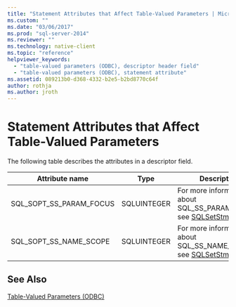 ```yaml
---
title: "Statement Attributes that Affect Table-Valued Parameters | Microsoft Docs"
ms.custom: ""
ms.date: "03/06/2017"
ms.prod: "sql-server-2014"
ms.reviewer: ""
ms.technology: native-client
ms.topic: "reference"
helpviewer_keywords: 
  - "table-valued parameters (ODBC), descriptor header field"
  - "table-valued parameters (ODBC), statement attribute"
ms.assetid: 089213b0-d368-4332-b2e5-b2bd8770c64f
author: rothja
ms.author: jroth
---
```

# Statement Attributes that Affect Table-Valued Parameters
  The following table describes the attributes in a descriptor field.  
  
|Attribute name|Type|Description|  
|--------------------|----------|-----------------|  
|SQL_SOPT_SS_PARAM_FOCUS|SQLUINTEGER|For more information about SQL_SS_PARAM_FOCUS, see [SQLSetStmtAttr](../native-client-odbc-api/sqlsetstmtattr.md).|  
|SQL_SOPT_SS_NAME_SCOPE|SQLUINTEGER|For more information about SQL_SS_NAME_SCOPE, see [SQLSetStmtAttr](../native-client-odbc-api/sqlsetstmtattr.md).|  
  
## See Also  
 [Table-Valued Parameters &#40;ODBC&#41;](table-valued-parameters-odbc.md)  
  
  
